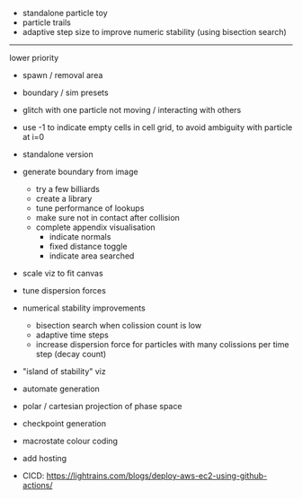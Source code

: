 - standalone particle toy
- particle trails
- adaptive step size to improve numeric stability (using bisection search)

---

lower priority

- spawn / removal area
- boundary / sim presets
- glitch with one particle not moving / interacting with others
- use -1 to indicate empty cells in cell grid, to avoid ambiguity with particle at i=0
- standalone version
- generate boundary from image
  - try a few billiards
  - create a library
  - tune performance of lookups
  - make sure not in contact after collision
  - complete appendix visualisation
    - indicate normals
    - fixed distance toggle
    - indicate area searched
- scale viz to fit canvas
- tune dispersion forces

- numerical stability improvements

  - bisection search when colission count is low
  - adaptive time steps
  - increase dispersion force for particles with many colissions per time step (decay count)

- "island of stability" viz
- automate generation
- polar / cartesian projection of phase space
- checkpoint generation
- macrostate colour coding

- add hosting
- CICD: https://lightrains.com/blogs/deploy-aws-ec2-using-github-actions/
